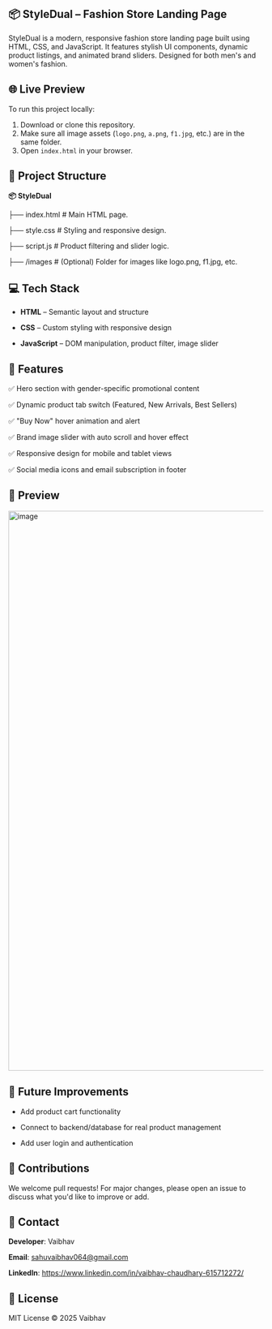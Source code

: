 ## 📦 StyleDual – **Fashion Store Landing Page**
StyleDual is a modern, responsive fashion store landing page built using HTML, CSS, and JavaScript. It features stylish UI components, dynamic product listings, and animated brand sliders. Designed for both men's and women's fashion.

## 🌐 Live Preview

To run this project locally:

1. Download or clone this repository.
2. Make sure all image assets (`logo.png`, `a.png`, `f1.jpg`, etc.) are in the same folder.
3. Open `index.html` in your browser.
   
## 📁 Project Structure

**📦 StyleDual**

├── index.html        # Main HTML page.

├── style.css         # Styling and responsive design.

├── script.js         # Product filtering and slider logic.

├── /images           # (Optional) Folder for images like logo.png, f1.jpg, etc.

## 💻 Tech Stack
- **HTML** – Semantic layout and structure

- **CSS** – Custom styling with responsive design

- **JavaScript** – DOM manipulation, product filter, image slider

## 🧩 Features

✅ Hero section with gender-specific promotional content

✅ Dynamic product tab switch (Featured, New Arrivals, Best Sellers)

✅ "Buy Now" hover animation and alert

✅ Brand image slider with auto scroll and hover effect

✅ Responsive design for mobile and tablet views

✅ Social media icons and email subscription in footer

## 📸 Preview
<img width="1919" height="1104" alt="image" src="https://github.com/user-attachments/assets/1bffe9e3-5458-45f4-bcad-980e1f39329f" />


## 📌 Future Improvements
- Add product cart functionality

- Connect to backend/database for real product management

- Add user login and authentication

## 🤝 Contributions
We welcome pull requests! For major changes, please open an issue to discuss what you'd like to improve or add.

## 📧 Contact
**Developer**: Vaibhav

**Email**: sahuvaibhav064@gmail.com

**LinkedIn**: https://www.linkedin.com/in/vaibhav-chaudhary-615712272/

## 📜 License
MIT License © 2025 Vaibhav

